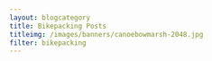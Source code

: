 ```yaml
---
layout: blogcategory
title: Bikepacking Posts
titleimg: /images/banners/canoebowmarsh-2048.jpg
filter: bikepacking
---
```


